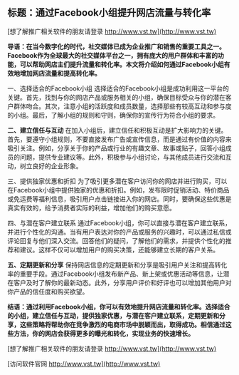 ## **标题：通过Facebook小组提升网店流量与转化率**

[想了解推广相关软件的朋友请登录 http://www.vst.tw](http://www.vst.tw)

**导语：在当今数字化的时代，社交媒体已成为企业推广和销售的重要工具之一。Facebook作为全球最大的社交媒体平台之一，拥有庞大的用户群体和丰富的功能，可以帮助网店主们提升流量和转化率。本文将介绍如何通过Facebook小组有效地增加网店流量和提高转化率。**

一、选择适合的Facebook小组
选择适合的Facebook小组是成功利用这一平台的关键。首先，找到与你的网店产品或服务相关的小组，确保目标受众与你的潜在客户群体吻合。其次，注意小组的活跃度和成员数量，选择那些有较高互动和参与度的小组。最后，了解小组的规则和守则，确保你的宣传行为符合小组的要求。

**二、建立信任与互动**
在加入小组后，建立信任和积极互动是扩大影响力的关键。首先，要遵守小组规则，不要直接发布广告或宣传信息，而是通过有价值的内容来吸引关注。例如，分享关于你的产品或行业的有趣文章、故事或贴子，回答小组成员的问题，提供专业建议等。此外，积极参与小组讨论，与其他成员进行交流和互动，树立良好的企业形象。

三、提供独家优惠和折扣
为了吸引更多潜在客户访问你的网店并进行购买，可以在Facebook小组中提供独家的优惠和折扣。例如，发布限时促销活动、特价商品或免运费等福利信息，吸引用户点击链接进入你的网店。同时，要确保这些优惠是真实有效的，给予消费者实际的利益，增加他们的购买意愿。

四、与潜在客户建立联系
通过Facebook小组，你可以直接与潜在客户建立联系，并进行个性化的沟通。当有用户表达对你的产品或服务的兴趣时，可以通过私信或评论回复与他们深入交流。回答他们的疑问，了解他们的需求，并提供个性化的推荐和建议。这样不仅可以增加用户的购买决策，还能够建立长期的客户关系。

**五、定期更新和分享**
保持网店信息的定期更新和分享是吸引用户关注和提高转化率的重要手段。通过Facebook小组发布新产品、新上架或优惠活动等信息，让潜在客户及时了解你的最新动态。此外，分享用户评价和好评也可以增加其他用户对你产品的信任度和购买欲望。

**结语：通过利用Facebook小组，你可以有效地提升网店流量和转化率。选择适合的小组，建立信任与互动，提供独家优惠，与潜在客户建立联系，定期更新和分享，这些策略将帮助你在竞争激烈的电商市场中脱颖而出，取得成功。相信通过这些方法，你的网店会获得更多的曝光和转化，实现业务的快速增长。**

[想了解推广相关软件的朋友请登录 http://www.vst.tw](http://www.vst.tw)


[访问软件官网 http://www.vst.tw](http://www.vst.tw)
